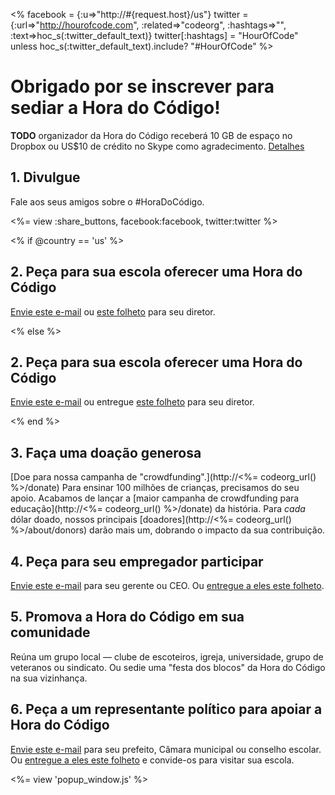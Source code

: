 <% facebook = {:u=>"http://#{request.host}/us"}
                      twitter = {:url=>"http://hourofcode.com", :related=>"codeorg", :hashtags=>"", :text=>hoc_s(:twitter_default_text)}
                      twitter[:hashtags] = "HourOfCode" unless hoc_s(:twitter_default_text).include? "#HourOfCode" %>



# Obrigado por se inscrever para sediar a Hora do Código!

**TODO** organizador da Hora do Código receberá 10 GB de espaço no Dropbox ou US$10 de crédito no Skype como agradecimento. [Detalhes](<%= hoc_uri('/prizes') %>)

## 1. Divulgue

Fale aos seus amigos sobre o #HoraDoCódigo.

<%= view :share_buttons, facebook:facebook, twitter:twitter %>

<% if @country == 'us' %>

## 2. Peça para sua escola oferecer uma Hora do Código

[Envie este e-mail](<%= hoc_uri('/resources#email') %>) ou [este folheto](/files/hoc-one-pager.pdf) para seu diretor.

<% else %>

## 2. Peça para sua escola oferecer uma Hora do Código

[Envie este e-mail](<%= hoc_uri('/resources#email') %>) ou entregue [este folheto](/files/hoc-one-pager.pdf) </a> para seu diretor.

<% end %>

## 3. Faça uma doação generosa

[Doe para nossa campanha de "crowdfunding".](http://<%= codeorg_url() %>/donate) Para ensinar 100 milhões de crianças, precisamos do seu apoio. Acabamos de lançar a [maior campanha de crowdfunding para educação](http://<%= codeorg_url() %>/donate) da história. Para *cada* dólar doado, nossos principais [doadores](http://<%= codeorg_url() %>/about/donors) darão mais um, dobrando o impacto da sua contribuição.

## 4. Peça para seu empregador participar

[Envie este e-mail](<%= hoc_uri('/resources#email') %>) para seu gerente ou CEO. Ou [entregue a eles este folheto](http://hourofcode.com/files/hoc-one-pager.pdf).

## 5. Promova a Hora do Código em sua comunidade

Reúna um grupo local — clube de escoteiros, igreja, universidade, grupo de veteranos ou sindicato. Ou sedie uma "festa dos blocos" da Hora do Código na sua vizinhança.

## 6. Peça a um representante político para apoiar a Hora do Código

[Envie este e-mail](<%= hoc_uri('/resources#politicians') %>) para seu prefeito, Câmara municipal ou conselho escolar. Ou [entregue a eles este folheto](http://hourofcode.com/files/hoc-one-pager.pdf) e convide-os para visitar sua escola.

<%= view 'popup_window.js' %>